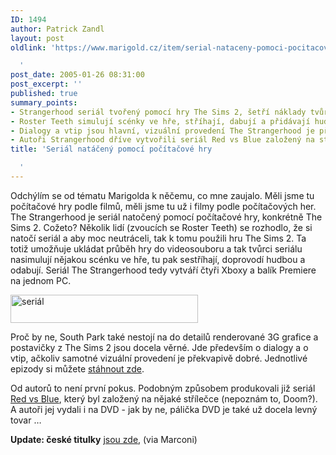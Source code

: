 ```yaml
---
ID: 1494
author: Patrick Zandl
layout: post
oldlink: 'https://www.marigold.cz/item/serial-nataceny-pomoci-pocitacove-hry

  '
post_date: 2005-01-26 08:31:00
post_excerpt: ''
published: true
summary_points:
- Strangerhood seriál tvořený pomocí hry The Sims 2, šetří náklady tvůrců.
- Roster Teeth simulují scénky ve hře, stříhají, dabují a přidávají hudbu.
- Dialogy a vtip jsou hlavní, vizuální provedení The Strangerhood je překvapivě dobré.
- Autoři Strangerhood dříve vytvořili seriál Red vs Blue založený na střílečce.
title: 'Seriál natáčený pomocí počítačové hry

  '
---
```


<p>Odchýlím se od tématu Marigolda k něčemu, co mne zaujalo. Měli jsme tu počítačové hry podle filmů, měli jsme tu už i filmy podle počítačových her. The Strangerhood je seriál natočený pomocí počítačové hry, konkrétně The Sims 2. Cožeto? Několik lidí (zvoucích se Roster Teeth) se rozhodlo, že si natočí seriál a aby moc neutráceli, tak k tomu použili hru The Sims 2. Ta totiž umožňuje ukládat průběh hry do videosouboru a tak tvůrci seriálu nasimulují nějakou scénku ve hře, tu pak sestříhají, doprovodí hudbou a odabují. Seriál The Strangerhood  tedy vytváří čtyři Xboxy a balík Premiere na jednom PC. </p>

<p><img src="/wp-content/uploads/1/20050126-strangerhood.jpg" alt="seriál" width="300" height="45" /></p>

<p>Proč by ne, South Park také nestojí na do detailů renderované 3G grafice a postavičky z The Sims 2 jsou docela věrné. Jde především o dialogy a o vtip, ačkoliv samotné vizuální provedení je překvapivě dobré. Jednotlivé epizody si můžete <a href="http://strangerhood.com/archive/">stáhnout zde</a>.</p>

<p>Od autorů to není první pokus. Podobným způsobem produkovali již seriál <a href="http://www.redvsblue.com/home.php">Red vs Blue</a>, který byl založený na nějaké střílečce (nepoznám to, Doom?). A autoři jej vydali i na DVD - jak by ne, pálička DVD je také už docela levný tovar &#8230;
</p>

<p><b>Update: české titulky</b> <a href="http://www.thesims2.cz/strangerhood/index.htm">jsou zde</a>, (via Marconi)
</p>